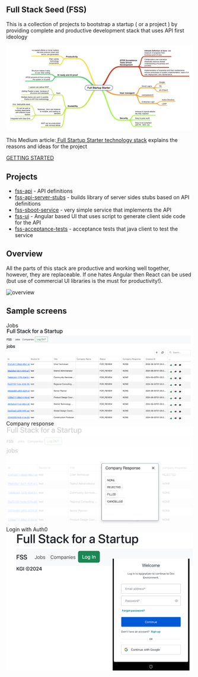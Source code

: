 Full Stack Seed (FSS)
---

This is a collection of projects to bootstrap a startup ( or a project ) by providing complete and productive
development stack that uses API first ideology

![overview](full-stack-dev/docs/Full-Startup-Starter.png)

This Medium article:[ Full Startup Starter technology stack](https://medium.com/@kgignatyev/full-startup-starter-on-jvm-stack-c83a4f0a28ad) explains the reasons
and ideas for the project


[GETTING STARTED](GETTING_STARTED.md)

## Projects
- [fss-api](fss-api/README.md) - API definitions
- [fss-api-server-stubs](fss-api-server-stubs/README.md) - builds library of server sides stubs based on API definitions
- [fss-sboot-service](fss-sboot-service/README.md) - very simple service that implements the API
- [fss-ui](fss-ui/README.md) - Angular based UI that uses script to generate client side code for the API
- [fss-acceptance-tests](fss-acceptance-tests/README.md) - acceptance tests that java client to test the service


## Overview



All the parts of this stack are productive and working well together, however, they are replaceable.
If one hates Angular then React can be used (but use of commercial UI libraries is the must for productivity!).

![overview](full-stack-dev/docs/fss-overview.png)

## Sample screens
Jobs
![jobs](full-stack-dev/docs/jobs-list.png)
Company response
![company response](full-stack-dev/docs/company-response.png)
Login with Auth0
<br/>
![login](full-stack-dev/docs/login.png)



